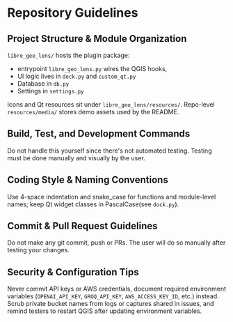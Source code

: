 # Repository Guidelines

## Project Structure & Module Organization

`libre_geo_lens/` hosts the plugin package:
- entrypoint `libre_geo_lens.py` wires the QGIS hooks,
- UI logic lives in `dock.py` and `custom_qt.py`
- Database in `db.py`
- Settings in `settings.py`

Icons and Qt resources sit under `libre_geo_lens/resources/`.
Repo-level `resources/media/` stores demo assets used by the README.

## Build, Test, and Development Commands
Do not handle this yourself since there's not automated testing. Testing must be done manually and visually by the user.

## Coding Style & Naming Conventions
Use 4-space indentation and snake_case for functions and module-level names; keep Qt widget classes in PascalCase(see `dock.py`).

## Commit & Pull Request Guidelines
Do not make any git commit, push or PRs. The user will do so manually after testing your changes.

## Security & Configuration Tips
Never commit API keys or AWS credentials, document required environment variables
(`OPENAI_API_KEY`, `GROQ_API_KEY`, `AWS_ACCESS_KEY_ID`, etc.) instead. Scrub private bucket names from logs or captures
shared in issues, and remind testers to restart QGIS after updating environment variables.
